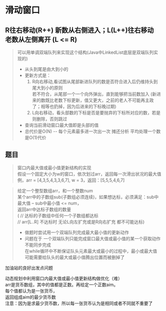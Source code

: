 # 滑动窗口
## R往右移动(R++) 新数从右侧进入；L(L++)往右移动 老数从左侧离开  (L <= R)
> 可以用单调双端队列来实现这个结构(Java中LinkedList底层是双端队列实现的)
> + 从头到尾是由大到小的 
> + 更新方式是：
>   1. R向右移动,看试图从尾部新进队列的数是否符合进入后仍维持头到尾大到小的原则  
>   若不符合，从尾部一个一个向外弹出，直到能够把当前数加入
>   (新进来的数既比老数下标更新，值又更大，之前的老人不可能再主政了；相等也扔掉，因为后进来的下标晚过期)
>   2. L向右移动，看头部数的下标是否是要抛弃的下标所对应的数，若是则删除，否则跳过
> + 查询当前滑动窗口最大值即是头部的值
> + 总代价是O(N) -- 每个元素最多进一次出一次  摊还分析 平均处理一个数是O(1)代价


## 题目
 
> 窗口内最大值或最小值更新结构的实现  
假设一个固定大小为w的窗口，依次划过arr，返回每一次滑出状况的最大值  
例，arr = [4,3,5,4,3,3,6,7], w = 3，返回：[5,5,5,4,6,7]  

> 给定一个整型数组arr，和一个整数num  
某个arr中的子数组sub(子数组必须连续)，如果想达标，必须满足：sub中最大值 – sub中最小值 <= num，  
返回arr中达标子数组的数量  
(    // 达标的子数组中任何一个子数组都达标  
// arr[L..R] 不达标时 无论L向左扩充或是R向右扩充 都不可能达标)
>   - 做题时尝试用一个双端队列完成最大最小值的更新动作
>   - 问题在于 一个双端队列只能完成窗口最大值或最小值的某一个获取动作 不能同步完成  
>     在while循环中不断保证队头元素最大或最小的过程中，最小或最大值可能需要给队头的最大或最小值腾出位置而被删掉了


加油站的良好出发点问题  

动态规划中利用窗口内最大值或最小值更新结构做优化（难）  
arr是货币数组，其中的值都是正数。再给定一个正数aim。  
每个值都认为是一张货币，  
返回组成aim的最少货币数  
注意：因为是求最少货币数，所以每一张货币认为是相同或者不同就不重要了
